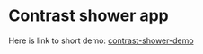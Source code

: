 # Contrast shower app
Here is link to short demo: [contrast-shower-demo](https://drive.google.com/file/d/1m0i1T0JTZNFir8KBWRPQ1aq1KQ8ofW-a/view?usp=share_link)
